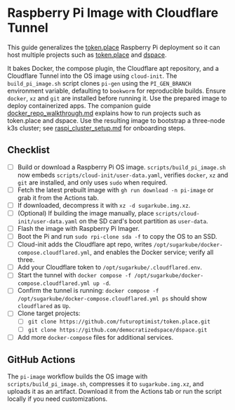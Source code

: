 # Raspberry Pi Image with Cloudflare Tunnel

This guide generalizes the [token.place](https://github.com/futuroptimist/token.place)
Raspberry Pi deployment so it can host multiple projects such as
[token.place](https://github.com/futuroptimist/token.place) and
[dspace](https://github.com/democratizedspace/dspace).

It bakes Docker, the compose plugin, the Cloudflare apt repository, and a
Cloudflare Tunnel into the OS image using `cloud-init`. The `build_pi_image.sh`
script clones `pi-gen` using the `PI_GEN_BRANCH` environment variable,
defaulting to `bookworm` for reproducible builds. Ensure `docker`, `xz` and
`git` are installed before running it. Use the prepared image to deploy
containerized apps. The companion guide
[docker_repo_walkthrough.md](docker_repo_walkthrough.md) explains how to run
projects such as token.place and dspace. Use the resulting image to bootstrap a
three-node k3s cluster; see [raspi_cluster_setup.md](raspi_cluster_setup.md)
for onboarding steps.

## Checklist

- [ ] Build or download a Raspberry Pi OS image. `scripts/build_pi_image.sh`
      now embeds `scripts/cloud-init/user-data.yaml`, verifies `docker`, `xz`
      and `git` are installed, and only uses `sudo` when required.
- [ ] Fetch the latest prebuilt image with `gh run download -n pi-image` or
      grab it from the Actions tab.
- [ ] If downloaded, decompress it with `xz -d sugarkube.img.xz`.
- [ ] (Optional) If building the image manually, place `scripts/cloud-init/user-data.yaml`
      on the SD card's boot partition as `user-data`.
- [ ] Flash the image with Raspberry Pi Imager.
- [ ] Boot the Pi and run `sudo rpi-clone sda -f` to copy the OS to an SSD.
- [ ] Cloud-init adds the Cloudflare apt repo, writes
      `/opt/sugarkube/docker-compose.cloudflared.yml`, and enables the Docker
      service; verify all three.
- [ ] Add your Cloudflare token to `/opt/sugarkube/.cloudflared.env`.
- [ ] Start the tunnel with `docker compose -f /opt/sugarkube/docker-compose.cloudflared.yml up -d`.
- [ ] Confirm the tunnel is running: `docker compose -f /opt/sugarkube/docker-compose.cloudflared.yml ps` should show `cloudflared` as `Up`.
- [ ] Clone target projects:
  - [ ] `git clone https://github.com/futuroptimist/token.place.git`
  - [ ] `git clone https://github.com/democratizedspace/dspace.git`
- [ ] Add more `docker-compose` files for additional services.

## GitHub Actions

The `pi-image` workflow builds the OS image with `scripts/build_pi_image.sh`,
compresses it to `sugarkube.img.xz`, and uploads it as an artifact. Download it
from the Actions tab or run the script locally if you need customizations.
